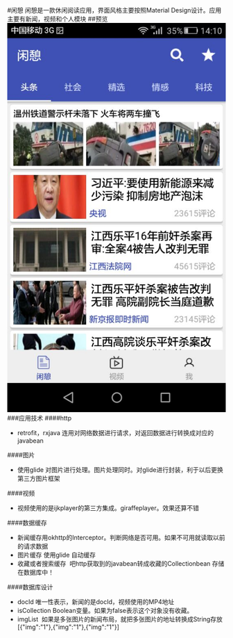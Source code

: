 #闲憩
闲憩是一款休闲阅读应用，界面风格主要按照Material Design设计。应用主要有新闻，视频和个人模块
##预览
![image](https://raw.githubusercontent.com/ZengChong500373/Rest/master/img/news.jpg)
###应用技术
####http
* retrofit，rxjava 连用对网络数据进行请求，对返回数据进行转换成对应的javabean

####图片
* 使用glide 对图片进行处理。图片处理同时。对glide进行封装，利于以后更换第三方图片框架

####视频
* 视频使用的是ijkplayer的第三方集成。giraffeplayer。效果还算不错

####数据缓存
* 新闻缓存用okhttp的Interceptor。判断网络是否可用。如果不可用就读取以前的请求数据
* 图片缓存 使用glide 自动缓存
* 收藏或者搜索缓存  吧http获取到的javabean转成收藏的Collectionbean 存储在数据库中！

####数据库设计
* docId 唯一性表示，新闻的是docId，视频使用的MP4地址
* isCollection Boolean变量。如果为false表示这个对象没有收藏。
* imgList  如果是多张图片的新闻布局，就把多张图片的地址转换成String存放[{"img":"1"},{"img":"1"},{"img":"1"}]
